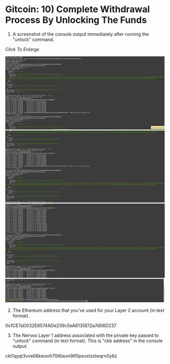 # Gitcoin: 10) Complete Withdrawal Process By Unlocking The Funds

1. A screenshot of the console output immediately after running the "unlock" command.

_Click To Enlarge_

<img src='https://github.com/encoderafat/nervos/blob/main/project10/withdrawal1.png' width='800' />

<img src='https://github.com/encoderafat/nervos/blob/main/project10/withdrawal2.png' width='800' />

<img src='https://github.com/encoderafat/nervos/blob/main/project10/withdrawal3.png' width='800' />

<img src='https://github.com/encoderafat/nervos/blob/main/project10/withdrawal4.png' width='800' />

2. The Ethereum address that you've used for your Layer 2 account (in text format).

0x1CE7aD032E8574ADe239c5eA6135E12a7d06D237

3. The Nervos Layer 1 address associated with the private key passed to "unlock" command (in text format). This is "ckb address" in the console output.

ckt1qyqt3vve66kwxnh70t6wxn9lf0pevstzslwqrn0y6z
